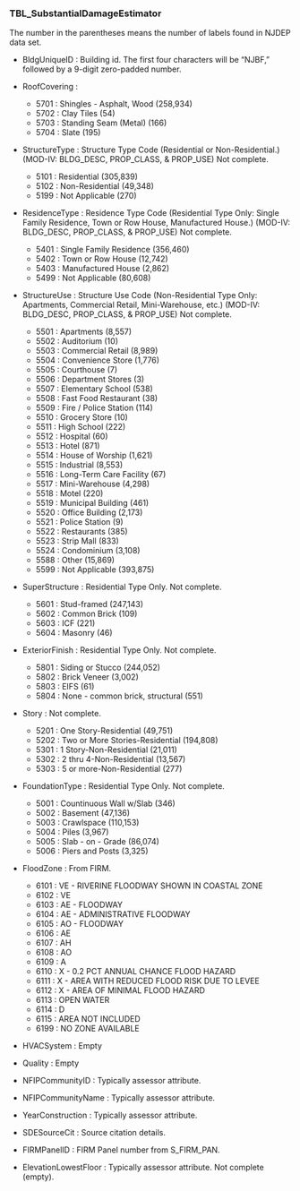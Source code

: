 ### TBL_SubstantialDamageEstimator
The number in the parentheses means the number of labels found in NJDEP data set.

* BldgUniqueID : Building id. The first four characters will be “NJBF,” followed by a 9-digit zero-padded number.

* RoofCovering : 
    - 5701 : Shingles - Asphalt, Wood (258,934)
    - 5702 : Clay Tiles               (54)
    - 5703 : Standing Seam (Metal)    (166)
    - 5704 : Slate                    (195)

* StructureType : Structure Type Code (Residential or Non-Residential.) (MOD-IV: BLDG_DESC, PROP_CLASS, & PROP_USE) Not complete.
    - 5101 : Residential     (305,839)
    - 5102 : Non-Residential (49,348)
    - 5199 : Not Applicable  (270)

* ResidenceType : Residence Type Code (Residential Type Only: Single Family Residence, Town or Row House, Manufactured House.) (MOD-IV: BLDG_DESC, PROP_CLASS, & PROP_USE) Not complete.
    - 5401 : Single Family Residence (356,460)
    - 5402 : Town or Row House       (12,742)
    - 5403 : Manufactured House      (2,862)
    - 5499 : Not Applicable          (80,608)

* StructureUse : Structure Use Code (Non-Residential Type Only: Apartments, Commercial Retail, Mini-Warehouse, etc.) (MOD-IV: BLDG_DESC, PROP_CLASS, & PROP_USE) Not complete.
    - 5501 : Apartments              (8,557)
    - 5502 : Auditorium              (10)
    - 5503 : Commercial Retail       (8,989)
    - 5504 : Convenience Store       (1,776)
    - 5505 : Courthouse              (7)
    - 5506 : Department Stores       (3)
    - 5507 : Elementary School       (538)
    - 5508 : Fast Food Restaurant    (38)
    - 5509 : Fire / Police Station   (114)
    - 5510 : Grocery Store           (10)
    - 5511 : High School             (222)
    - 5512 : Hospital                (60)
    - 5513 : Hotel                   (871)
    - 5514 : House of Worship        (1,621)
    - 5515 : Industrial              (8,553)
    - 5516 : Long-Term Care Facility (67)
    - 5517 : Mini-Warehouse          (4,298)
    - 5518 : Motel                   (220)
    - 5519 : Municipal Building      (461)
    - 5520 : Office Building         (2,173)
    - 5521 : Police Station          (9)
    - 5522 : Restaurants             (385)
    - 5523 : Strip Mall              (833)
    - 5524 : Condominium             (3,108)
    - 5588 : Other                   (15,869)
    - 5599 : Not Applicable          (393,875)

* SuperStructure : Residential Type Only. Not complete.
    - 5601 : Stud-framed    (247,143)
    - 5602 : Common Brick   (109)
    - 5603 : ICF            (221)
    - 5604 : Masonry        (46)

* ExteriorFinish : Residential Type Only. Not complete.
    - 5801 : Siding or Stucco                  (244,052)
    - 5802 : Brick Veneer                      (3,002)
    - 5803 : EIFS                              (61)
    - 5804 : None - common brick, structural   (551)

* Story : Not complete.
    - 5201 : One Story-Residential             (49,751)
    - 5202 : Two or More Stories-Residential   (194,808)
    - 5301 : 1 Story-Non-Residential           (21,011)
    - 5302 : 2 thru 4-Non-Residential          (13,567)
    - 5303 : 5 or more-Non-Residential         (277)

* FoundationType : Residential Type Only. Not complete.
    - 5001 : Countinuous Wall w/Slab (346)
    - 5002 : Basement (47,136)
    - 5003 : Crawlspace (110,153)
    - 5004 : Piles (3,967)
    - 5005 : Slab - on - Grade (86,074)
    - 5006 : Piers and Posts (3,325)

* FloodZone : From FIRM. 
    - 6101 : VE - RIVERINE FLOODWAY SHOWN IN COASTAL ZONE
    - 6102 : VE
    - 6103 : AE - FLOODWAY
    - 6104 : AE - ADMINISTRATIVE FLOODWAY
    - 6105 : AO - FLOODWAY
    - 6106 : AE
    - 6107 : AH
    - 6108 : AO
    - 6109 : A
    - 6110 : X - 0.2 PCT ANNUAL CHANCE FLOOD HAZARD
    - 6111 : X - AREA WITH REDUCED FLOOD RISK DUE TO LEVEE
    - 6112 : X - AREA OF MINIMAL FLOOD HAZARD
    - 6113 : OPEN WATER
    - 6114 : D
    - 6115 : AREA NOT INCLUDED
    - 6199 : NO ZONE AVAILABLE

* HVACSystem : Empty

* Quality : Empty

* NFIPCommunityID : Typically assessor attribute. 

* NFIPCommunityName : Typically assessor attribute. 

* YearConstruction : Typically assessor attribute. 

* SDESourceCit : Source citation details. 

* FIRMPanelID : FIRM Panel number from S_FIRM_PAN. 

* ElevationLowestFloor : Typically assessor attribute. Not complete (empty).
